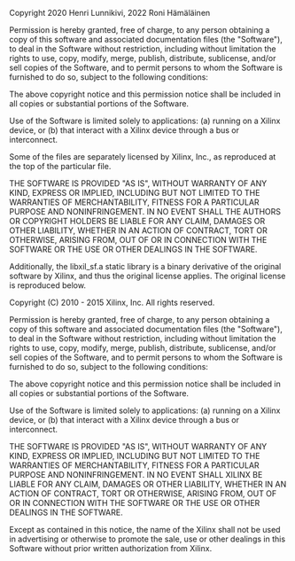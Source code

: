 Copyright 2020 Henri Lunnikivi, 2022 Roni Hämäläinen

Permission is hereby granted, free of charge, to any person obtaining a copy
of this software and associated documentation files (the "Software"), to deal
in the Software without restriction, including without limitation the rights
to use, copy, modify, merge, publish, distribute, sublicense, and/or sell
copies of the Software, and to permit persons to whom the Software is
furnished to do so, subject to the following conditions:

The above copyright notice and this permission notice shall be included in
all copies or substantial portions of the Software.

Use of the Software is limited solely to applications:
(a) running on a Xilinx device, or
(b) that interact with a Xilinx device through a bus or interconnect.

Some of the files are separately licensed by Xilinx, Inc., as reproduced at
the top of the particular file.

THE SOFTWARE IS PROVIDED "AS IS", WITHOUT WARRANTY OF ANY KIND, EXPRESS OR
IMPLIED, INCLUDING BUT NOT LIMITED TO THE WARRANTIES OF MERCHANTABILITY,
FITNESS FOR A PARTICULAR PURPOSE AND NONINFRINGEMENT. IN NO EVENT SHALL
THE AUTHORS OR COPYRIGHT HOLDERS BE LIABLE FOR ANY CLAIM, DAMAGES OR OTHER
LIABILITY, WHETHER IN AN ACTION OF CONTRACT, TORT OR OTHERWISE, ARISING
FROM, OUT OF OR IN CONNECTION WITH THE SOFTWARE OR THE USE OR OTHER DEALINGS
IN THE SOFTWARE.

Additionally, the libxil_sf.a static library is a binary derivative of the
original software by Xilinx, and thus the original license applies. The
original license is reproduced below.

Copyright (C) 2010 - 2015 Xilinx, Inc.  All rights reserved.

Permission is hereby granted, free of charge, to any person obtaining a copy
of this software and associated documentation files (the "Software"), to deal
in the Software without restriction, including without limitation the rights
to use, copy, modify, merge, publish, distribute, sublicense, and/or sell
copies of the Software, and to permit persons to whom the Software is
furnished to do so, subject to the following conditions:

The above copyright notice and this permission notice shall be included in
all copies or substantial portions of the Software.

Use of the Software is limited solely to applications:
(a) running on a Xilinx device, or
(b) that interact with a Xilinx device through a bus or interconnect.

THE SOFTWARE IS PROVIDED "AS IS", WITHOUT WARRANTY OF ANY KIND, EXPRESS OR
IMPLIED, INCLUDING BUT NOT LIMITED TO THE WARRANTIES OF MERCHANTABILITY,
FITNESS FOR A PARTICULAR PURPOSE AND NONINFRINGEMENT. IN NO EVENT SHALL
XILINX  BE LIABLE FOR ANY CLAIM, DAMAGES OR OTHER LIABILITY,
WHETHER IN AN ACTION OF CONTRACT, TORT OR OTHERWISE, ARISING FROM, OUT OF
OR IN CONNECTION WITH THE SOFTWARE OR THE USE OR OTHER DEALINGS IN THE
SOFTWARE.

Except as contained in this notice, the name of the Xilinx shall not be used
in advertising or otherwise to promote the sale, use or other dealings in
this Software without prior written authorization from Xilinx.
